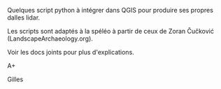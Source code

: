Quelques script python à intégrer dans QGIS pour produire ses propres dalles lidar.

Les scripts sont adaptés à la spéléo à partir de ceux de Zoran Čučković (LandscapeArchaeology.org).

Voir les docs joints pour plus d'explications.

A+

Gilles
